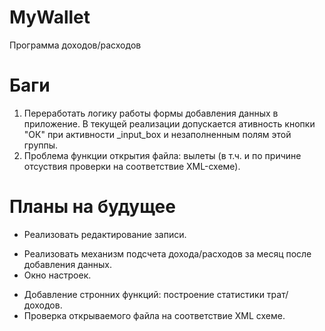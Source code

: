 MyWallet
========

Программа доходов/расходов

Баги
========
1. Переработать логику работы формы добавления данных в приложение. В текущей реализации допускается ативность кнопки "ОК" при активности \_input\_box и незаполненным полям этой группы.
2. Проблема функции открытия файла: вылеты (в т.ч. и по причине отсуствия проверки на соответствие XML-схеме). 

Планы на будущее
========
-  Реализовать редактирование записи.
+  Реализовать механизм подсчета дохода/расходов за месяц после добавления данных.
+  Окно настроек.
- Добавление стронних функций: построение статистики трат/доходов.
- Проверка открываемого файла на соответствие XML схеме.
